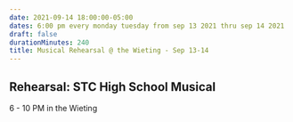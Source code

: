 ```yaml
---
date: 2021-09-14 18:00:00-05:00
dates: 6:00 pm every monday tuesday from sep 13 2021 thru sep 14 2021
draft: false
durationMinutes: 240
title: Musical Rehearsal @ the Wieting - Sep 13-14
---
```


## Rehearsal: STC High School Musical 
6 - 10 PM in the Wieting